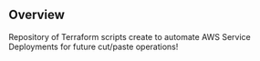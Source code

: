 ## Overview

Repository of Terraform scripts create to automate AWS Service Deployments for future cut/paste operations! 
